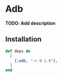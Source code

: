 # Adb

**TODO: Add description**

## Installation

```elixir
def deps do
  [
    {:adb, "~> 0.1.0"},
  ]
end
```
